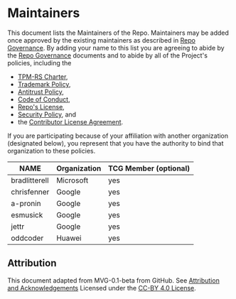 # Maintainers

This document lists the Maintainers of the Repo. Maintainers may be added
once approved by the existing maintainers as described in [Repo Governance].
By adding your name to this list you are agreeing to
abide by the  [Repo Governance] documents and to abide by all of the
Project's policies, including the

* [TPM-RS Charter],
* [Trademark Policy],
* [Antitrust Policy],
* [Code of Conduct],
* [Repo's License],
* [Security Policy], and
* the [Contributor License Agreement].

If you are participating because of your
affiliation with another organization (designated below), you represent that you
have the authority to bind that organization to these policies.

| **NAME** | **Organization** | **TCG Member (optional)** |
| --- | --- | --- |
| bradlitterell | Microsoft | yes |
| chrisfenner | Google | yes |
| a-pronin | Google | yes |
| esmusick | Google | yes |
| jettr | Google | yes |
| oddcoder | Huawei | yes |

## Attribution

This document adapted from MVG-0.1-beta from GitHub.
See [Attribution and Acknowledgements]
Licensed under the [CC-BY 4.0 License].

[Antitrust Policy]: https://github.com/tpm-rs/governance/blob/main/project-docs/ANTITRUST.md
[Attribution and Acknowledgements]: https://github.com/tpm-rs/governance/blob/main/project-docs/ACKNOWLEDGEMENTS.md
[CC-BY 4.0 License]: https://creativecommons.org/licenses/by-sa/4.0/
[Code of Conduct]: https://github.com/tpm-rs/governance/blob/main/project-docs/CODE-OF-CONDUCT.md
[Contributor License Agreement]: https://github.com/tpm-rs/governance/blob/main/project-docs/CONTRIBUTOR-LICENSE-AGREEMENT.md
[Repo's License]: ./LICENSE.md
[Repo Governance]: ./GOVERNANCE.md
[Security Policy]: https://github.com/tpm-rs/governance/blob/main/project-docs/SECURITY.md
[TPM-RS Charter]: https://github.com/tpm-rs/governance/blob/main/project-docs/CHARTER.md
[Trademark Policy]: https://github.com/tpm-rs/governance/blob/main/project-docs/TRADEMARKS.md
